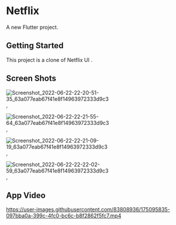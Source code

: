 # Netflix

A new Flutter project.

## Getting Started

This project is a clone of Netflix UI .

## Screen Shots


![Screenshot_2022-06-22-22-20-51-35_63a077eab67f41e8f14963972333d9c3](https://user-images.githubusercontent.com/83808936/175095523-bbff5995-54ac-4138-824d-f62599c7ab00.jpg),



![Screenshot_2022-06-22-22-21-55-64_63a077eab67f41e8f14963972333d9c3](https://user-images.githubusercontent.com/83808936/175095593-07c70c40-e9e1-4e9e-94e7-3145272294ca.jpg),

![Screenshot_2022-06-22-22-21-09-19_63a077eab67f41e8f14963972333d9c3](https://user-images.githubusercontent.com/83808936/175095642-1baa2aed-fab5-4052-b0f0-7543fba1eef6.jpg),




![Screenshot_2022-06-22-22-22-02-59_63a077eab67f41e8f14963972333d9c3](https://user-images.githubusercontent.com/83808936/175095689-92cb5411-2709-4acd-8005-0a71805482e6.jpg),

## App Video


https://user-images.githubusercontent.com/83808936/175095835-097bba0a-399c-4fc0-bc6c-b8f2862f5fc7.mp4




